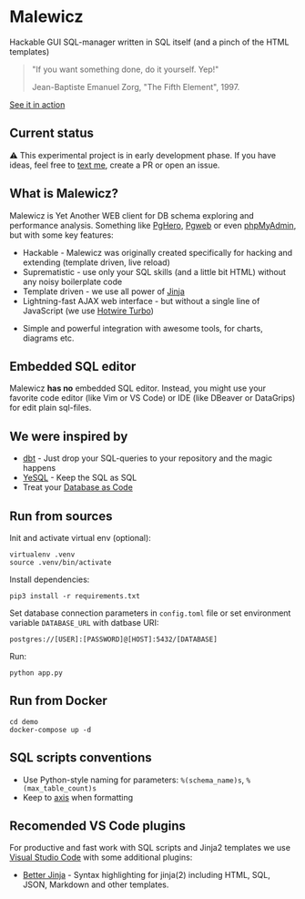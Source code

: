 # Malewicz

Hackable GUI SQL-manager written in SQL itself (and a pinch of the HTML templates)


> "If you want something done, do it yourself. Yep!"
>
> Jean-Baptiste Emanuel Zorg, "The Fifth Element", 1997.

[See it in action](https://malewicz.herokuapp.com)


## Current status

:warning: This experimental project is in early development phase. If you have ideas, feel free to [text me](mailto:mgramin@gmail.com), create a PR or open an issue.


## What is Malewicz?

<!-- Malewicz is a cross-platform Database GUI tool for developers, SQL programmers, database administrators, and analysts.
 -->
Malewicz is Yet Another WEB client for DB schema exploring and performance analysis. Something like [PgHero](https://github.com/ankane/pghero), [Pgweb](https://github.com/sosedoff/pgweb) or even [phpMyAdmin](https://github.com/phpmyadmin/phpmyadmin), but with some key features:

- Hackable - Malewicz was originally created specifically for hacking and extending (template driven, live reload)
- Suprematistic - use only your SQL skills (and a little bit HTML) without any noisy boilerplate code
- Template driven - we use all power of [Jinja](https://jinja.palletsprojects.com)
- Lightning-fast AJAX web interface - but without a single line of JavaScript (we use [Hotwire Turbo](https://turbo.hotwired.dev))
<!-- - SQL Market - Make your own templates, share it and use foreign templates -->
- Simple and powerful integration with awesome tools, for charts, diagrams etc.
<!-- - Support only PostgreSQL (for now) - but you might ... -->
<!-- - Reusable SQL-queries - SQL is the main value... You can reuse your SQL in other contexts and database tools. -->


## Embedded SQL editor

Malewicz **has no** embedded SQL editor. Instead, you might use your favorite code editor (like Vim or VS Code) or IDE (like DBeaver or DataGrips) for edit plain sql-files.


## We were inspired by

- [dbt](https://github.com/dbt-labs/dbt-core) - Just drop your SQL-queries to your repository and the magic happens
- [YeSQL](https://github.com/krisajenkins/yesql) - Keep the SQL as SQL
- Treat your [Database as Code](https://github.com/mgramin/database-as-code)


## Run from sources

Init and activate virtual env (optional):
```
virtualenv .venv
source .venv/bin/activate
```

Install dependencies:
```
pip3 install -r requirements.txt
```

Set database connection parameters in `config.toml` file or set environment variable `DATABASE_URL` with datbase URI:

```
postgres://[USER]:[PASSWORD]@[HOST]:5432/[DATABASE]
```

Run:
```
python app.py
```


## Run from Docker

```
cd demo
docker-compose up -d
```


## SQL scripts conventions

- Use Python-style naming for parameters: `%(schema_name)s`, `%(max_table_count)s`
- Keep to [axis](https://gramin.pro/posts/rivers-and-axis) when formatting


## Recomended VS Code plugins

For productive and fast work with SQL scripts and Jinja2 templates we use [Visual Studio Code](https://github.com/microsoft/vscode) with some additional plugins:

- [Better Jinja](https://marketplace.visualstudio.com/items?itemName=samuelcolvin.jinjahtml) - Syntax highlighting for jinja(2) including HTML, SQL, JSON, Markdown and other templates.
